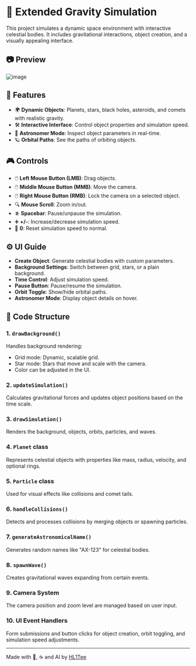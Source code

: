 # 🌌 Extended Gravity Simulation

This project simulates a dynamic space environment with interactive celestial bodies. It includes gravitational interactions, object creation, and a visually appealing interface.

## 📷 Preview

![image](https://github.com/user-attachments/assets/c2a798d9-e832-4ccb-81bf-d99e2e94d2b6)

## 🚀 Features

- 🌍 **Dynamic Objects**: Planets, stars, black holes, asteroids, and comets with realistic gravity.  
- 🛠️ **Interactive Interface**: Control object properties and simulation speed.  
- 🔭 **Astronomer Mode**: Inspect object parameters in real-time.  
- 🪐 **Orbital Paths**: See the paths of orbiting objects.  

## 🎮 Controls

- 🖱️ **Left Mouse Button (LMB)**: Drag objects.  
- 🖱️ **Middle Mouse Button (MMB)**: Move the camera.  
- 🖱️ **Right Mouse Button (RMB)**: Lock the camera on a selected object.  
- 🔍 **Mouse Scroll**: Zoom in/out.  
- ⏸️ **Spacebar**: Pause/unpause the simulation.  
- ➕ **+/-**: Increase/decrease simulation speed.  
- 🔄 **0**: Reset simulation speed to normal.  

## ⚙️ UI Guide

- **Create Object**: Generate celestial bodies with custom parameters.  
- **Background Settings**: Switch between grid, stars, or a plain background.  
- **Time Control**: Adjust simulation speed.  
- **Pause Button**: Pause/resume the simulation.  
- **Orbit Toggle**: Show/hide orbital paths.  
- **Astronomer Mode**: Display object details on hover.  

## 🧠 Code Structure

### 1. `drawBackground()`
Handles background rendering:  
- Grid mode: Dynamic, scalable grid.  
- Star mode: Stars that move and scale with the camera.  
- Color can be adjusted in the UI.  

### 2. `updateSimulation()`
Calculates gravitational forces and updates object positions based on the time scale.  

### 3. `drawSimulation()`
Renders the background, objects, orbits, particles, and waves.  

### 4. `Planet` class
Represents celestial objects with properties like mass, radius, velocity, and optional rings.  

### 5. `Particle` class
Used for visual effects like collisions and comet tails.  

### 6. `handleCollisions()`
Detects and processes collisions by merging objects or spawning particles.  

### 7. `generateAstronomicalName()`
Generates random names like "AX-123" for celestial bodies.  

### 8. `spawnWave()`
Creates gravitational waves expanding from certain events.  

### 9. Camera System
The camera position and zoom level are managed based on user input.  

### 10. UI Event Handlers
Form submissions and button clicks for object creation, orbit toggling, and simulation speed adjustments.  

---

Made with 🚀, ☕️ and AI by [HL1Tee](https://github.com/HL1Tee) 
